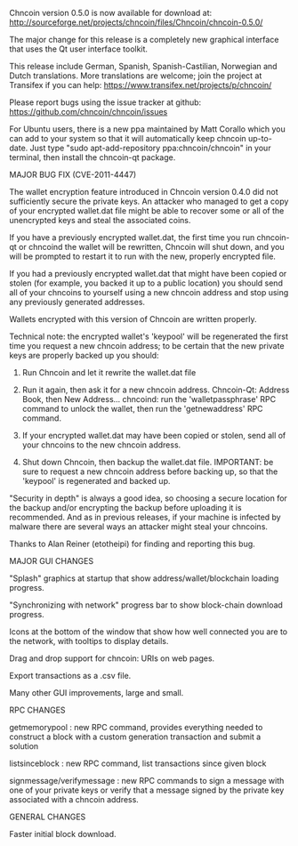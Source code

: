 Chncoin version 0.5.0 is now available for download at:
http://sourceforge.net/projects/chncoin/files/Chncoin/chncoin-0.5.0/

The major change for this release is a completely new graphical interface that uses the Qt user interface toolkit.

This release include German, Spanish, Spanish-Castilian, Norwegian and Dutch translations. More translations are welcome; join the project at Transifex if you can help:
https://www.transifex.net/projects/p/chncoin/

Please report bugs using the issue tracker at github:
https://github.com/chncoin/chncoin/issues

For Ubuntu users, there is a new ppa maintained by Matt Corallo which you can add to your system so that it will automatically keep chncoin up-to-date.  Just type "sudo apt-add-repository ppa:chncoin/chncoin" in your terminal, then install the chncoin-qt package.

MAJOR BUG FIX  (CVE-2011-4447)

The wallet encryption feature introduced in Chncoin version 0.4.0 did not sufficiently secure the private keys. An attacker who
managed to get a copy of your encrypted wallet.dat file might be able to recover some or all of the unencrypted keys and steal the
associated coins.

If you have a previously encrypted wallet.dat, the first time you run chncoin-qt or chncoind the wallet will be rewritten, Chncoin will
shut down, and you will be prompted to restart it to run with the new, properly encrypted file.

If you had a previously encrypted wallet.dat that might have been copied or stolen (for example, you backed it up to a public
location) you should send all of your chncoins to yourself using a new chncoin address and stop using any previously generated addresses.

Wallets encrypted with this version of Chncoin are written properly.

Technical note: the encrypted wallet's 'keypool' will be regenerated the first time you request a new chncoin address; to be certain that the
new private keys are properly backed up you should:

1. Run Chncoin and let it rewrite the wallet.dat file

2. Run it again, then ask it for a new chncoin address.
Chncoin-Qt: Address Book, then New Address...
chncoind: run the 'walletpassphrase' RPC command to unlock the wallet,  then run the 'getnewaddress' RPC command.

3. If your encrypted wallet.dat may have been copied or stolen, send  all of your chncoins to the new chncoin address.

4. Shut down Chncoin, then backup the wallet.dat file.
IMPORTANT: be sure to request a new chncoin address before backing up, so that the 'keypool' is regenerated and backed up.

"Security in depth" is always a good idea, so choosing a secure location for the backup and/or encrypting the backup before uploading it is recommended. And as in previous releases, if your machine is infected by malware there are several ways an attacker might steal your chncoins.

Thanks to Alan Reiner (etotheipi) for finding and reporting this bug.

MAJOR GUI CHANGES

"Splash" graphics at startup that show address/wallet/blockchain loading progress.

"Synchronizing with network" progress bar to show block-chain download progress.

Icons at the bottom of the window that show how well connected you are to the network, with tooltips to display details.

Drag and drop support for chncoin: URIs on web pages.

Export transactions as a .csv file.

Many other GUI improvements, large and small.

RPC CHANGES

getmemorypool : new RPC command, provides everything needed to construct a block with a custom generation transaction and submit a solution

listsinceblock : new RPC command, list transactions since given block

signmessage/verifymessage : new RPC commands to sign a message with one of your private keys or verify that a message signed by the private key associated with a chncoin address.

GENERAL CHANGES

Faster initial block download.

